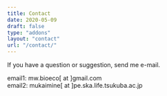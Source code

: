 ```yaml
---
title: Contact
date: 2020-05-09
draft: false
type: "addons"
layout: "contact"
url: "/contact/"
---
```


If you have a question or suggestion, send me e-mail.

email1: mw.bioeco[ at ]gmail.com  
email2: mukaimine[ at ]pe.ska.life.tsukuba.ac.jp

<!--

Or you can send me a message using the form below.

<form action="https://getform.io/f/6ff1073f-1baf-405f-b681-6969f0379f54" method="POST">

Your Name:  <input type="text" name="name"> </br>
Your E-mail:  <input type="email" name="email"> </br>
Messages:  <input type="message" name="message"> </br>

  <button type="submit">Send</button>

</form>
-->
